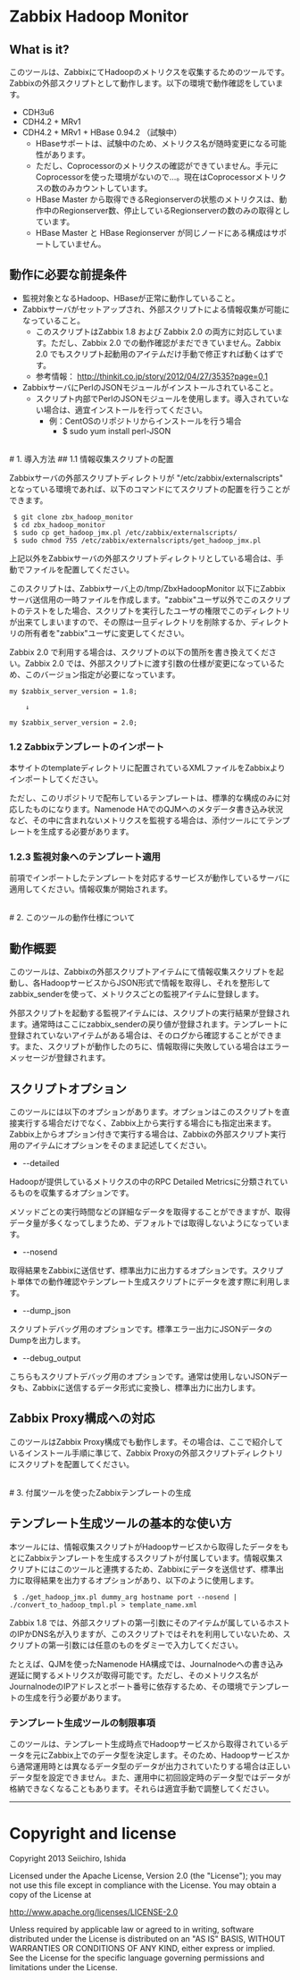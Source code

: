 Zabbix Hadoop Monitor
=====================

## What is it?

このツールは、ZabbixにてHadoopのメトリクスを収集するためのツールです。Zabbixの外部スクリプトとして動作します。以下の環境で動作確認をしています。

* CDH3u6
* CDH4.2 + MRv1
* CDH4.2 + MRv1 + HBase 0.94.2 （試験中）
    * HBaseサポートは、試験中のため、メトリクス名が随時変更になる可能性があります。
    * ただし、Coprocessorのメトリクスの確認ができていません。手元にCoprocessorを使った環境がないので…。現在はCoprocessorメトリクスの数のみカウントしています。
    * HBase Master から取得できるRegionserverの状態のメトリクスは、動作中のRegionserver数、停止しているRegionserverの数のみの取得としています。
    * HBase Master と HBase Regionserver が同じノードにある構成はサポートしていません。


## 動作に必要な前提条件

* 監視対象となるHadoop、HBaseが正常に動作していること。
* Zabbixサーバがセットアップされ、外部スクリプトによる情報収集が可能になっていること。
    * このスクリプトはZabbix 1.8 および Zabbix 2.0 の両方に対応しています。ただし、Zabbix 2.0 での動作確認がまだできていません。Zabbix 2.0 でもスクリプト起動用のアイテムだけ手動で修正すれば動くはずです。
    * 参考情報： http://thinkit.co.jp/story/2012/04/27/3535?page=0,1
* ZabbixサーバにPerlのJSONモジュールがインストールされていること。
    * スクリプト内部でPerlのJSONモジュールを使用します。導入されていない場合は、適宜インストールを行ってください。
        * 例：CentOSのリポジトリからインストールを行う場合
            * $ sudo yum install perl-JSON

<br>
# 1. 導入方法
## 1.1 情報収集スクリプトの配置 

Zabbixサーバの外部スクリプトディレクトリが "/etc/zabbix/externalscripts" となっている環境であれば、以下のコマンドにてスクリプトの配置を行うことができます。

```
 $ git clone zbx_hadoop_monitor
 $ cd zbx_hadoop_monitor
 $ sudo cp get_hadoop_jmx.pl /etc/zabbix/externalscripts/
 $ sudo chmod 755 /etc/zabbix/externalscripts/get_hadoop_jmx.pl
```

上記以外をZabbixサーバの外部スクリプトディレクトリとしている場合は、手動でファイルを配置してください。

このスクリプトは、Zabbixサーバ上の/tmp/ZbxHadoopMonitor 以下にZabbixサーバ送信用の一時ファイルを作成します。"zabbix"ユーザ以外でこのスクリプトのテストをした場合、スクリプトを実行したユーザの権限でこのディレクトリが出来てしまいますので、その際は一旦ディレクトリを削除するか、ディレクトリの所有者を"zabbix"ユーザに変更してください。

Zabbix 2.0 で利用する場合は、スクリプトの以下の箇所を書き換えてください。Zabbix 2.0 では、外部スクリプトに渡す引数の仕様が変更になっているため、このバージョン指定が必要になっています。

    my $zabbix_server_version = 1.8;

        ↓

    my $zabbix_server_version = 2.0;


### 1.2 Zabbixテンプレートのインポート

本サイトのtemplateディレクトリに配置されているXMLファイルをZabbixよりインポートしてください。

ただし、このリポジトリで配布しているテンプレートは、標準的な構成のみに対応したものになります。Namenode HAでのQJMへのメタデータ書き込み状況など、その中に含まれないメトリクスを監視する場合は、添付ツールにてテンプレートを生成する必要があります。


### 1.2.3 監視対象へのテンプレート適用

前項でインポートしたテンプレートを対応するサービスが動作しているサーバに適用してください。情報収集が開始されます。


<br>
# 2. このツールの動作仕様について

## 動作概要
このツールは、Zabbixの外部スクリプトアイテムにて情報収集スクリプトを起動し、各HadoopサービスからJSON形式で情報を取得し、それを整形してzabbix\_senderを使って、メトリクスごとの監視アイテムに登録します。

外部スクリプトを起動する監視アイテムには、スクリプトの実行結果が登録されます。通常時はここにzabbix\_senderの戻り値が登録されます。テンプレートに登録されていないアイテムがある場合は、そのログから確認することができます。また、スクリプトが動作したのちに、情報取得に失敗している場合はエラーメッセージが登録されます。


## スクリプトオプション
このツールには以下のオプションがあります。オプションはこのスクリプトを直接実行する場合だけでなく、Zabbix上から実行する場合にも指定出来ます。Zabbix上からオプション付きで実行する場合は、Zabbixの外部スクリプト実行用のアイテムにオプションをそのまま記述してください。

* --detailed

Hadoopが提供しているメトリクスの中のRPC Detailed Metricsに分類されているものを収集するオプションです。

メソッドごとの実行時間などの詳細なデータを取得することができますが、取得データ量が多くなってしまうため、デフォルトでは取得しないようになっています。

* --nosend

取得結果をZabbixに送信せず、標準出力に出力するオプションです。スクリプト単体での動作確認やテンプレート生成スクリプトにデータを渡す際に利用します。

* --dump_json

スクリプトデバッグ用のオプションです。標準エラー出力にJSONデータのDumpを出力します。

* --debug_output

こちらもスクリプトデバッグ用のオプションです。通常は使用しないJSONデータも、Zabbixに送信するデータ形式に変換し、標準出力に出力します。

## Zabbix Proxy構成への対応
このツールはZabbix Proxy構成でも動作します。その場合は、ここで紹介しているインストール手順に準じて、Zabbix Proxyの外部スクリプトディレクトリにスクリプトを配置してください。

<br>
# 3. 付属ツールを使ったZabbixテンプレートの生成

## テンプレート生成ツールの基本的な使い方

本ツールには、情報収集スクリプトがHadoopサービスから取得したデータをもとにZabbixテンプレートを生成するスクリプトが付属しています。情報収集スクリプトにはこのツールと連携するため、Zabbixにデータを送信せず、標準出力に取得結果を出力するオプションがあり、以下のように使用します。

```
 $ ./get_hadoop_jmx.pl dummy_arg hostname port --nosend | ./convert_to_hadoop_tmpl.pl > template_name.xml
```

Zabbix 1.8 では、外部スクリプトの第一引数にそのアイテムが属しているホストのIPかDNS名が入りますが、このスクリプトではそれを利用していないため、スクリプトの第一引数には任意のものをダミーで入力してください。

たとえば、QJMを使ったNamenode HA構成では、Journalnodeへの書き込み遅延に関するメトリクスが取得可能です。ただし、そのメトリクス名がJournalnodeのIPアドレスとポート番号に依存するため、その環境でテンプレートの生成を行う必要があります。

### テンプレート生成ツールの制限事項

このツールは、テンプレート生成時点でHadoopサービスから取得されているデータを元にZabbix上でのデータ型を決定します。そのため、Hadoopサービスから通常運用時とは異なるデータ型のデータが出力されていたりする場合は正しいデータ型を設定できません。また、運用中に初回設定時のデータ型ではデータが格納できなくなることもあります。それらは適宜手動で調整してください。


----
# Copyright and license

Copyright 2013 Seiichiro, Ishida

Licensed under the Apache License, Version 2.0 (the "License");
you may not use this file except in compliance with the License.
You may obtain a copy of the License at

http://www.apache.org/licenses/LICENSE-2.0

Unless required by applicable law or agreed to in writing, software
distributed under the License is distributed on an "AS IS" BASIS,
WITHOUT WARRANTIES OR CONDITIONS OF ANY KIND, either express or implied.
See the License for the specific language governing permissions and
limitations under the License.
